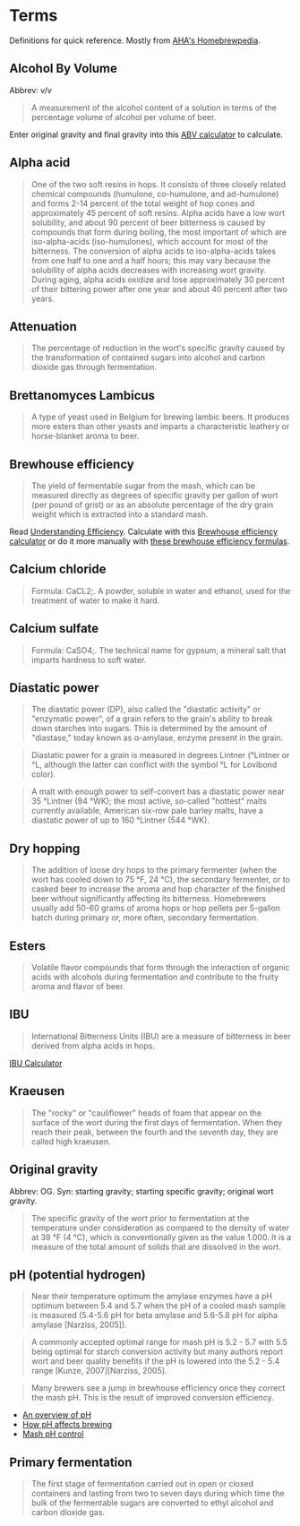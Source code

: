 # Terms

Definitions for quick reference.
Mostly from [AHA's Homebrewpedia][AHA].

[AHA]: http://wiki.homebrewersassociation.org/BrewingTerms

## Alcohol By Volume

Abbrev: v/v

> A measurement of the alcohol content of a solution in terms of the percentage
> volume of alcohol per volume of beer.

Enter original gravity and final gravity into
this [ABV calculator][abv-calc] to calculate.

[abv-calc]: http://www.brewersfriend.com/abv-calculator/

## Alpha acid

> One of the two soft resins in hops. It consists of three closely related
> chemical compounds (humulone, co-humulone, and ad-humulone) and forms 2-14
> percent of the total weight of hop cones and approximately 45 percent of soft
> resins. Alpha acids have a low wort solubility, and about 90 percent of beer
> bitterness is caused by compounds that form during boiling, the most important
> of which are iso-alpha-acids (iso-humulones), which account for most of the
> bitterness. The conversion of alpha acids to iso-alpha-acids takes from one
> half to one and a half hours; this may vary because the solubility of alpha
> acids decreases with increasing wort gravity. During aging, alpha acids
> oxidize and lose approximately 30 percent of their bittering power after one
> year and about 40 percent after two years.

## Attenuation

> The percentage of reduction in the wort's specific gravity caused by the
> transformation of contained sugars into alcohol and carbon dioxide gas through
> fermentation.

## Brettanomyces Lambicus

> A type of yeast used in Belgium for brewing lambic beers. It produces more
> esters than other yeasts and imparts a characteristic leathery or
> horse-blanket aroma to beer.

## Brewhouse efficiency

> The yield of fermentable sugar from the mash, which can be measured directly
> as degrees of specific gravity per gallon of wort (per pound of grist) or as
> an absolute percentage of the dry grain weight which is extracted into a
> standard mash.

Read [Understanding Efficiency][under].
Calculate with this [Brewhouse efficiency calculator][brew-calc]
or do it more manually with [these brewhouse efficiency formulas][brew-form].

[under]: http://www.braukaiser.com/wiki/index.php?title=Understanding_Efficiency
[brew-calc]: http://www.brewersfriend.com/brewhouse-efficiency/
[brew-form]: http://learn.kegerator.com/brewhouse-efficiency/

## Calcium chloride

> Formula: CaCL2;. A powder, soluble in water and ethanol, used for the
> treatment of water to make it hard.

## Calcium sulfate

> Formula: CaSO4;. The technical name for gypsum, a mineral salt that imparts
> hardness to soft water.

## Diastatic power

> The diastatic power (DP), also called the "diastatic activity" or "enzymatic
> power", of a grain refers to the grain's ability to break down starches into
> sugars. This is determined by the amount of "diastase," today known as
> α-amylase, enzyme present in the grain.

> Diastatic power for a grain is measured in degrees Lintner (°Lintner or °L,
> although the latter can conflict with the symbol °L for Lovibond color).

> A malt with enough power to self-convert has a diastatic power near 35
> °Lintner (94 °WK); the most active, so-called "hottest" malts currently
> available, American six-row pale barley malts, have a diastatic power of up to
> 160 °Lintner (544 °WK).

## Dry hopping

> The addition of loose dry hops to the primary fermenter (when the wort has
> cooled down to 75 °F, 24 °C), the secondary fermenter, or to casked beer to
> increase the aroma and hop character of the finished beer without
> significantly affecting its bitterness. Homebrewers usually add 50-60 grams of
> aroma hops or hop pellets per 5-gallon batch during primary or, more often,
> secondary fermentation.

## Esters

> Volatile flavor compounds that form through the interaction of organic acids
> with alcohols during fermentation and contribute to the fruity aroma and
> flavor of beer.

## IBU

> International Bitterness Units (IBU) are a measure of bitterness in beer
> derived from alpha acids in hops.

[IBU Calculator](http://www.brewersfriend.com/ibu-calculator/)

## Kraeusen

> The "rocky" or "cauliflower" heads of foam that appear on the surface of the
> wort during the first days of fermentation. When they reach their peak,
> between the fourth and the seventh day, they are called high kraeusen.

## Original gravity

Abbrev: OG. Syn: starting gravity; starting specific gravity; original wort
gravity.

> The specific gravity of the wort prior to fermentation at the temperature
> under consideration as compared to the density of water at 39 °F (4 °C), which
> is conventionally given as the value 1.000. It is a measure of the total
> amount of solids that are dissolved in the wort.

## pH (potential hydrogen)

> Near their temperature optimum the amylase enzymes have a pH optimum between
> 5.4 and 5.7 when the pH of a cooled mash sample is measured (5.4-5.6 pH for
> beta amylase and 5.6-5.8 pH for alpha amylase [Narziss, 2005]).

> A commonly accepted optimal range for mash pH is 5.2 - 5.7 with 5.5 being
> optimal for starch conversion activity but many authors report wort and beer
> quality benefits if the pH is lowered into the 5.2 - 5.4 range [Kunze,
> 2007][Narziss, 2005].

> Many brewers see a jump in brewhouse efficiency once they correct the mash pH.
> This is the result of improved conversion efficiency.

* [An overview of pH][ph-1]
* [How pH affects brewing][ph-2]
* [Mash pH control][ph-3]

[ph-1]: http://www.braukaiser.com/wiki/index.php?title=An_Overview_of_pH
[ph-2]: http://www.braukaiser.com/wiki/index.php?title=How_pH_affects_brewing
[ph-3]: http://www.braukaiser.com/wiki/index.php?title=Mash_pH_control

## Primary fermentation

> The first stage of fermentation carried out in open or closed containers and
> lasting from two to seven days during which time the bulk of the fermentable
> sugars are converted to ethyl alcohol and carbon dioxide gas.
